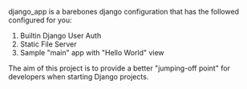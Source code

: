 django_app is a barebones django configuration that has the followed configured for you:

1. Builtin Django User Auth
2. Static File Server 
3. Sample "main" app with "Hello World" view

The aim of this project is to provide a better "jumping-off point" for developers when starting Django projects. 
